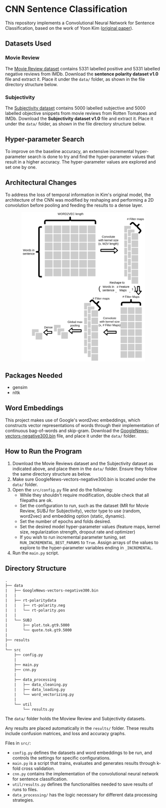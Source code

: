 # CNN Sentence Classification
This repository implements a Convolutional Neural Network for Sentence Classification, based on the work of Yoon Kim ([original paper](https://arxiv.org/pdf/1408.5882.pdf)). 

## Datasets Used

### Movie Review
The [Movie Review dataset](https://www.cs.cornell.edu/people/pabo/movie-review-data/) contains 5331 labelled positive and 5331 labelled negative reviews from IMDb.
Download the **sentence polarity dataset v1.0** file and extract it. Place it under the `data/` folder, as shown in the file directory structure below.

### Subjectivity
The [Subjectivity dataset](https://www.cs.cornell.edu/people/pabo/movie-review-data/) contains 5000 labelled subjective and 5000 labelled objective snippets from movie reviews from Rotten Tomatoes and IMDb.
Download the **Subjectivity dataset v1.0** file and extract it. Place it under the `data/` folder, as shown in the file directory structure below.


## Hyper-parameter Search
To improve on the baseline accuracy, an extensive incremental hyper-parameter search is done to try and find the hyper-parameter values that result in a higher accuracy. 
The hyper-parameter values are explored and set one by one.

## Architectural Changes
To address the loss of temporal information in Kim's original model, the architecture of the CNN was modified by reshaping and performing a 2D convolution before pooling and feeding the results to a dense layer.

<p align="center"><img width="400" src="img/tensor.png"/></p>

## Packages Needed

- gensim
- nltk

## Word Embeddings

This project makes use of Google's word2vec embeddings, which constructs vector representations of words through their implementation of continuous bag-of-words and skip-gram.
Download the [GoogleNews-vectors-negative300.bin](https://s3.amazonaws.com/dl4j-distribution/GoogleNews-vectors-negative300.bin.gz) file, and place it under the `data/` folder.


## How to Run the Program
1. Download the Movie Reviews dataset and the Subjectivity dataset as indicated above, and place them in the `data/` folder. Ensure they follow the same directory structure as below.
2. Make sure GoogleNews-vectors-negative300.bin is located under the `data/` folder.
3. Open the `src/config.py` file and do the following:
    * While they shouldn't require modification, double check that all filepaths are ok.
    * Set the configuration to run, such as the dataset (MR for Movie Review, SUBJ for Subjectivity), vector type to use (random, word2vec) and embedding option (static, dynamic).
    * Set the number of epochs and folds desired.
    * Set the desired model hyper-parameter values (feature maps, kernel size, regularization strength, dropout rate and optimizer)
    * If you wish to run incremental parameter tuning, set `RUN_INCREMENTAL_BEST_PARAMS` to `True`. Assign arrays of the values to explore to the hyper-parameter variables ending in `_INCREMENTAL`.
4. Run the `main.py` script.

## Directory Structure
```
.
├── data
|   ├── GoogleNews-vectors-negative300.bin
|   |
|   ├── rt-polaritydata
|   |   ├── rt-polarity.neg
|   |   └── rt-polarity.pos
|   |
|   └── SUBJ
|       ├── plot.tok.gt9.5000
|       └── quote.tok.gt9.5000
|
├── results
|
└── src
    ├── config.py
    |
    ├── main.py
    ├── cnn.py
    |
    ├── data_processing
    |   ├── data_cleaning.py
    |   ├── data_loading.py
    |   └── word_vectorizing.py
    |
    └── util
        └── results.py
```
The `data/` folder holds the Moview Review and Subjectivity datasets. <br />

Any results are placed automatically in the `results/` folder. These results include confusion matrices, and loss and accuracy graphs. <br />

Files in `src/`:
* `config.py` defines the datasets and word embeddings to be run, and controls the settings for specific configurations.
* `main.py` is a script that trains, evaluates and generates results through k-fold cross validation.
* `cnn.py` contains the implementation of the convolutional neural network for sentence classification.
* `util/results.py` defines the functionalities needed to save results of runs to files.
* `data_processing/` has the logic necessary for different data processing strategies.
